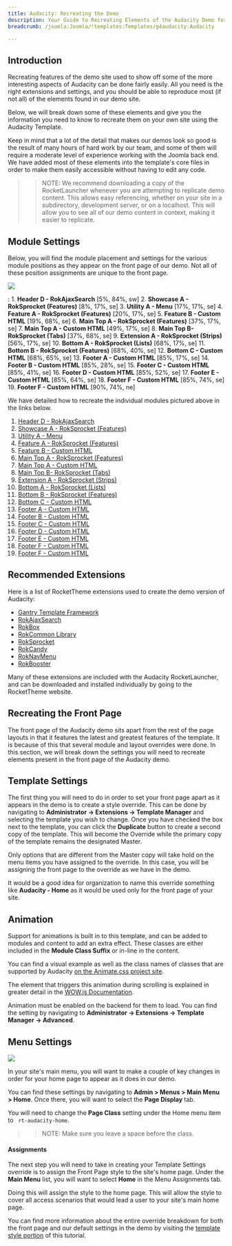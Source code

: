```yaml
---
title: Audacity: Recreating the Demo
description: Your Guide to Recreating Elements of the Audacity Demo for Joomla
breadcrumb: /joomla:Joomla/!templates:Templates/g4audacity:Audacity

---
```


Introduction
-----

Recreating features of the demo site used to show off some of the more interesting aspects of Audacity can be done fairly easily. All you need is the right extensions and settings, and you should be able to reproduce most (if not all) of the elements found in our demo site.

Below, we will break down some of these elements and give you the information you need to know to recreate them on your own site using the Audacity Template.

Keep in mind that a lot of the detail that makes our demos look so good is the result of many hours of hard work by our team, and some of them will require a moderate level of experience working with the Joomla back end. We have added most of these elements into the template's core files in order to make them easily accessible without having to edit any code.

>> NOTE: We recommend downloading a copy of the RocketLauncher whenever you are attempting to replicate demo content. This allows easy referencing, whether on your site in a subdirectory, development server, or on a localhost. This will allow you to see all of our demo content in context, making it easier to replicate.

Module Settings
-----

Below, you will find the module placement and settings for the various module positions as they appear on the front page of our demo. Not all of these position assignments are unique to the front page.

![](assets/audacity2.jpeg)

:   1. **Header D - RokAjaxSearch** [5%, 84%, sw]
    2. **Showcase A - RokSprocket (Features)** [8%, 17%, se]
    3. **Utility A - Menu** [17%, 17%, se]
    4. **Feature A - RokSprocket (Features)** [20%, 17%, se]
    5. **Feature B - Custom HTML** [19%, 68%, se]
    6. **Main Top A - RokSprocket (Features)** [37%, 17%, se]
    7. **Main Top A - Custom HTML** [49%, 17%, se]
    8. **Main Top B- RokSprocket (Tabs)** [37%, 68%, se]
    9. **Extension A - RokSprocket (Strips)** [56%, 17%, se]
    10. **Bottom A - RokSprocket (Lists)** [68%, 17%, se]
    11. **Bottom B - RokSprocket (Features)** [68%, 40%, se]
    12. **Bottom C - Custom HTML** [68%, 65%, se]
    13. **Footer A - Custom HTML** [85%, 17%, se]
    14. **Footer B - Custom HTML** [85%, 28%, se]
    15. **Footer C - Custom HTML** [85%, 41%, se]
    16. **Footer D - Custom HTML** [85%, 52%, se]
    17. **Footer E - Custom HTML** [85%, 64%, se]
    18. **Footer F - Custom HTML** [85%, 74%, se]
    19. **Footer F - Custom HTML** [90%, 74%, ne]

We have detailed how to recreate the individual modules pictured above in the links below.

1. [Header D - RokAjaxSearch](demo_module_1.md)
2. [Showcase A - RokSprocket (Features)](demo_module_2.md)
3. [Utility A - Menu](demo_module_3.md)
4. [Feature A - RokSprocket (Features)](demo_module_4.md)
5. [Feature B - Custom HTML](demo_module_5.md)
6. [Main Top A - RokSprocket (Features)](demo_module_6.md)
7. [Main Top A - Custom HTML](demo_module_7.md)
8. [Main Top B- RokSprocket (Tabs)](demo_module_8.md)
9. [Extension A - RokSprocket (Strips)](demo_module_9.md)
10. [Bottom A - RokSprocket (Lists)](demo_module_10.md)
11. [Bottom B - RokSprocket (Features)](demo_module_11.md)
12. [Bottom C - Custom HTML](demo_module_12.md)
13. [Footer A - Custom HTML](demo_module_13.md)
14. [Footer B - Custom HTML](demo_module_14.md)
15. [Footer C - Custom HTML](demo_module_15.md)
16. [Footer D - Custom HTML](demo_module_16.md)
17. [Footer E - Custom HTML](demo_module_17.md)
18. [Footer F - Custom HTML](demo_module_18.md)
19. [Footer F - Custom HTML](demo_module_19.md)

Recommended Extensions
-----

Here is a list of RocketTheme extensions used to create the demo version of Audacity:

* [Gantry Template Framework](http://gantry.org/downloads)
* [RokAjaxSearch](http://www.rockettheme.com/joomla/extensions/rokajaxsearch)
* [RokBox](http://www.rockettheme.com/joomla/extensions/rokbox)
* [RokCommon Library](https://rockettheme.com/joomla/extensions/rokutilities)
* [RokSprocket](http://www.rockettheme.com/joomla/extensions/roksprocket)
* [RokCandy](http://www.rockettheme.com/joomla/extensions/rokcandy)
* [RokNavMenu](http://www.rockettheme.com/joomla/extensions/roknavmenu)
* [RokBooster](http://www.rockettheme.com/joomla/extensions/rokbooster)

Many of these extensions are included with the Audacity RocketLauncher, and can be downloaded and installed individually by going to the RocketTheme website.

Recreating the Front Page
-----

The front page of the Audacity demo sits apart from the rest of the page layouts in that it features the latest and greatest features of the template. It is because of this that several module and layout overrides were done. In this section, we will break down the settings you will need to recreate elements present in the front page of the Audacity demo.

Template Settings
-----

The first thing you will need to do in order to set your front page apart as it appears in the demo is to create a style override. This can be done by navigating to **Administrator -> Extensions -> Template Manager** and selecting the template you wish to change.  Once you have checked the box next to the template, you can click the **Duplicate** button to create a second copy of the template. This will become the Override while the primary copy of the template remains the designated Master.

Only options that are different from the Master copy will take hold on the menu items you have assigned to the override. In this case, you will be assigning the front page to the override as we have in the demo.

It would be a good idea for organization to name this override something like **Audacity - Home** as it would be used only for the front page of your site.

Animation
-----

Support for animations is built in to this template, and can be added to modules and content to add an extra effect. These classes are either included in the **Module Class Suffix** or in-line in the content.

You can find a visual example as well as the class names of classes that are supported by Audacity [on the Animate.css project site](http://daneden.github.io/animate.css/).

The element that triggers this animation during scrolling is explained in greater detail in the [WOW.js Documentation](http://mynameismatthieu.com/WOW/docs.html).

Animation must be enabled on the backend for them to load. You can find the setting by navigating to **Administrator -> Extensions -> Template Manager -> Advanced**.

Menu Settings
-----

![](assets/menu_1.jpeg)

In your site's main menu, you will want to make a couple of key changes in order for your home page to appear as it does in our demo.

You can find these settings by navigating to **Admin > Menus > Main Menu > Home**. Once there, you will want to select the **Page Display** tab.

You will need to change the **Page Class** setting under the Home menu item to ` rt-audacity-home`.

>> NOTE: Make sure you leave a space before the class.

#### Assignments

The next step you will need to take in creating your Template Settings override is to assign the Front Page style to the site's home page. Under the **Main Menu** list, you will want to select **Home** in the Menu Assignments tab.

Doing this will assign the style to the home page. This will allow the style to cover all access scenarios that would lead a user to your site's main home page.

You can find more information about the entire override breakdown for both the front page and our default settings in the demo by visiting the [template style portion](demo_override.md) of this tutorial.
